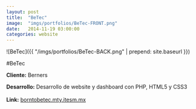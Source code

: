```yaml
---
layout:	post
title:	"BeTec"
image:	"imgs/portfolios/BeTec-FRONT.png"
date:   2014-11-19 03:00:00
categories: website
---
```

![BeTec]({{ "/imgs/portfolios/BeTec-BACK.png" | prepend: site.baseurl }})

#BeTec

**Cliente:** Berners

**Desarrollo:** Desarrollo de website y dashboard con PHP, HTML5 y CSS3
<br><br>
**Link:**
<a class="link" href="http://makerz.digitaldealers.mx/BeTec/" target="blank"> borntobetec.mty.itesm.mx</a>